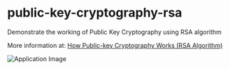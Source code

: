 # public-key-cryptography-rsa
Demonstrate the working of Public Key Cryptography using RSA algorithm

More information at: [How Public-key Cryptography Works (RSA Algorithm)](http://umaranis.com/2018/08/10/how-public-key-cryptography-works-rsa-algorithm/)

![Application Image](http://umaranis.com/wp-content/uploads/2018/08/Screenshot_2018-08-10-RSA-Calculator-by-Syed-Umar-Anis1.png)

